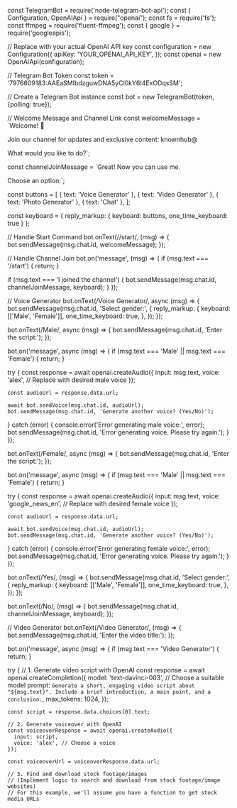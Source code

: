 const TelegramBot = require('node-telegram-bot-api');
const { Configuration, OpenAIApi } = require("openai");
const fs = require('fs');
const ffmpeg = require('fluent-ffmpeg');
const { google } = require('googleapis');

// Replace with your actual OpenAI API key
const configuration = new Configuration({
  apiKey: 'YOUR_OPENAI_API_KEY', 
});
const openai = new OpenAIApi(configuration);

// Telegram Bot Token
const token = '7976609183:AAEaSMIbdzguwDNA5yCl0kY6I4ExODqsSM';

// Create a Telegram Bot instance
const bot = new TelegramBot(token, {polling: true});

// Welcome Message and Channel Link
const welcomeMessage = `Welcome! 👋 

Join our channel for updates and exclusive content: knownhub@ 

What would you like to do?`;

const channelJoinMessage = `Great! Now you can use me. 

Choose an option:`;

const buttons = [
  { text: 'Voice Generator' },
  { text: 'Video Generator' },
  { text: 'Photo Generator' },
  { text: 'Chat' },
];

const keyboard = { reply_markup: { keyboard: buttons, one_time_keyboard: true } };

// Handle Start Command
bot.onText(/\/start/, (msg) => {
  bot.sendMessage(msg.chat.id, welcomeMessage);
});

// Handle Channel Join
bot.on('message', (msg) => {
  if (msg.text === '/start') {
    return;
  }

  if (msg.text === 'I joined the channel') {
    bot.sendMessage(msg.chat.id, channelJoinMessage, keyboard);
  }
});

// Voice Generator
bot.onText(/Voice Generator/, async (msg) => {
  bot.sendMessage(msg.chat.id, 'Select gender:', {
    reply_markup: {
      keyboard: [['Male', 'Female']],
      one_time_keyboard: true,
    },
  });
});

bot.onText(/Male/, async (msg) => {
  bot.sendMessage(msg.chat.id, 'Enter the script:');
});

bot.on('message', async (msg) => {
  if (msg.text === 'Male' || msg.text === 'Female') {
    return;
  }

  try {
    const response = await openai.createAudio({
      input: msg.text,
      voice: 'alex', // Replace with desired male voice
    });

    const audioUrl = response.data.url;

    await bot.sendVoice(msg.chat.id, audioUrl);
    bot.sendMessage(msg.chat.id, 'Generate another voice? (Yes/No)');
  } catch (error) {
    console.error('Error generating male voice:', error);
    bot.sendMessage(msg.chat.id, 'Error generating voice. Please try again.');
  }
});

bot.onText(/Female/, async (msg) => {
  bot.sendMessage(msg.chat.id, 'Enter the script:');
});

bot.on('message', async (msg) => {
  if (msg.text === 'Male' || msg.text === 'Female') {
    return;
  }

  try {
    const response = await openai.createAudio({
      input: msg.text,
      voice: 'google_news_en', // Replace with desired female voice
    });

    const audioUrl = response.data.url;

    await bot.sendVoice(msg.chat.id, audioUrl);
    bot.sendMessage(msg.chat.id, 'Generate another voice? (Yes/No)');
  } catch (error) {
    console.error('Error generating female voice:', error);
    bot.sendMessage(msg.chat.id, 'Error generating voice. Please try again.');
  }
});

bot.onText(/Yes/, (msg) => {
  bot.sendMessage(msg.chat.id, 'Select gender:', {
    reply_markup: {
      keyboard: [['Male', 'Female']],
      one_time_keyboard: true,
    },
  });
});

bot.onText(/No/, (msg) => {
  bot.sendMessage(msg.chat.id, channelJoinMessage, keyboard);
});

// Video Generator
bot.onText(/Video Generator/, (msg) => {
  bot.sendMessage(msg.chat.id, 'Enter the video title:');
});

bot.on('message', async (msg) => {
  if (msg.text === 'Video Generator') {
    return;
  }

  try {
    // 1. Generate video script with OpenAI
    const response = await openai.createCompletion({
      model: 'text-davinci-003', // Choose a suitable model
      prompt: `Generate a short, engaging video script about "${msg.text}". Include a brief introduction, a main point, and a conclusion.`,
      max_tokens: 1024,
    });

    const script = response.data.choices[0].text;

    // 2. Generate voiceover with OpenAI
    const voiceoverResponse = await openai.createAudio({
      input: script,
      voice: 'alex', // Choose a voice
    });

    const voiceoverUrl = voiceoverResponse.data.url;

    // 3. Find and download stock footage/images
    // (Implement logic to search and download from stock footage/image websites)
    // For this example, we'll assume you have a function to get stock media URLs
